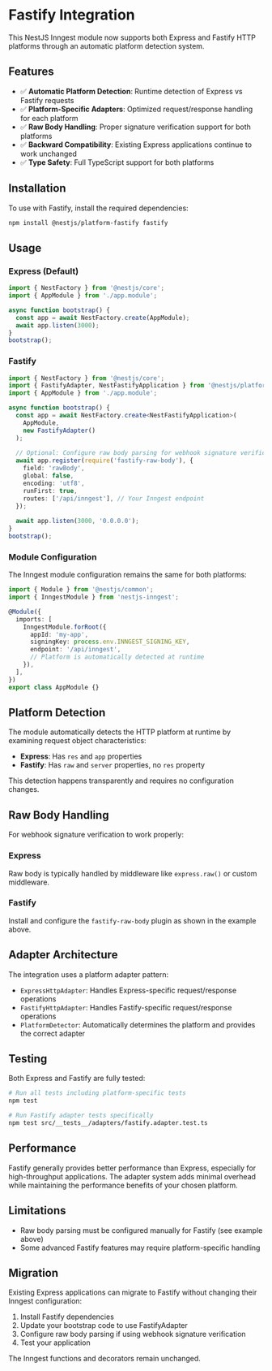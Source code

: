 # Fastify Integration

This NestJS Inngest module now supports both Express and Fastify HTTP platforms through an automatic platform detection system.

## Features

- ✅ **Automatic Platform Detection**: Runtime detection of Express vs Fastify requests
- ✅ **Platform-Specific Adapters**: Optimized request/response handling for each platform
- ✅ **Raw Body Handling**: Proper signature verification support for both platforms
- ✅ **Backward Compatibility**: Existing Express applications continue to work unchanged
- ✅ **Type Safety**: Full TypeScript support for both platforms

## Installation

To use with Fastify, install the required dependencies:

```bash
npm install @nestjs/platform-fastify fastify
```

## Usage

### Express (Default)

```typescript
import { NestFactory } from '@nestjs/core';
import { AppModule } from './app.module';

async function bootstrap() {
  const app = await NestFactory.create(AppModule);
  await app.listen(3000);
}
bootstrap();
```

### Fastify

```typescript
import { NestFactory } from '@nestjs/core';
import { FastifyAdapter, NestFastifyApplication } from '@nestjs/platform-fastify';
import { AppModule } from './app.module';

async function bootstrap() {
  const app = await NestFactory.create<NestFastifyApplication>(
    AppModule,
    new FastifyAdapter()
  );
  
  // Optional: Configure raw body parsing for webhook signature verification
  await app.register(require('fastify-raw-body'), {
    field: 'rawBody',
    global: false,
    encoding: 'utf8',
    runFirst: true,
    routes: ['/api/inngest'], // Your Inngest endpoint
  });
  
  await app.listen(3000, '0.0.0.0');
}
bootstrap();
```

### Module Configuration

The Inngest module configuration remains the same for both platforms:

```typescript
import { Module } from '@nestjs/common';
import { InngestModule } from 'nestjs-inngest';

@Module({
  imports: [
    InngestModule.forRoot({
      appId: 'my-app',
      signingKey: process.env.INNGEST_SIGNING_KEY,
      endpoint: '/api/inngest',
      // Platform is automatically detected at runtime
    }),
  ],
})
export class AppModule {}
```

## Platform Detection

The module automatically detects the HTTP platform at runtime by examining request object characteristics:

- **Express**: Has `res` and `app` properties
- **Fastify**: Has `raw` and `server` properties, no `res` property

This detection happens transparently and requires no configuration changes.

## Raw Body Handling

For webhook signature verification to work properly:

### Express
Raw body is typically handled by middleware like `express.raw()` or custom middleware.

### Fastify
Install and configure the `fastify-raw-body` plugin as shown in the example above.

## Adapter Architecture

The integration uses a platform adapter pattern:

- `ExpressHttpAdapter`: Handles Express-specific request/response operations
- `FastifyHttpAdapter`: Handles Fastify-specific request/response operations
- `PlatformDetector`: Automatically determines the platform and provides the correct adapter

## Testing

Both Express and Fastify are fully tested:

```bash
# Run all tests including platform-specific tests
npm test

# Run Fastify adapter tests specifically
npm test src/__tests__/adapters/fastify.adapter.test.ts
```

## Performance

Fastify generally provides better performance than Express, especially for high-throughput applications. The adapter system adds minimal overhead while maintaining the performance benefits of your chosen platform.

## Limitations

- Raw body parsing must be configured manually for Fastify (see example above)
- Some advanced Fastify features may require platform-specific handling

## Migration

Existing Express applications can migrate to Fastify without changing their Inngest configuration:

1. Install Fastify dependencies
2. Update your bootstrap code to use FastifyAdapter
3. Configure raw body parsing if using webhook signature verification
4. Test your application

The Inngest functions and decorators remain unchanged.